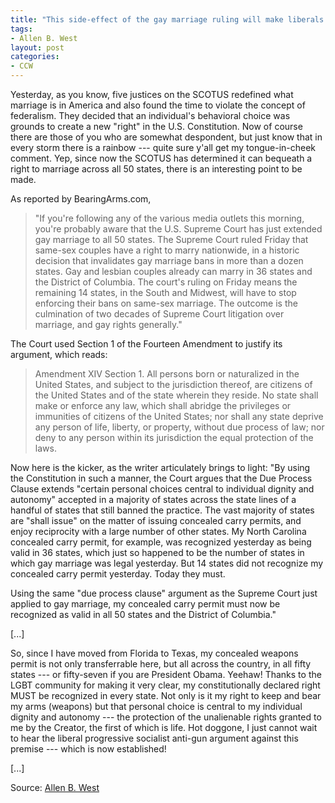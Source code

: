 ```yaml
---
title: "This side-effect of the gay marriage ruling will make liberals EXPLODE"
tags:
- Allen B. West
layout: post
categories:
- CCW
---
```


Yesterday, as you know, five justices on the SCOTUS redefined what marriage is in America and also found the time to violate the concept of federalism. They decided that an individual's behavioral choice was grounds to create a new "right" in the U.S. Constitution. Now of course there are those of you who are somewhat despondent, but just know that in every storm there is a rainbow --- quite sure y'all get my tongue-in-cheek comment. Yep, since now the SCOTUS has determined it can bequeath a right to marriage across all 50 states, there is an interesting point to be made.

As reported by BearingArms.com,

> "If you're following any of the various media outlets this morning, you're probably aware that the U.S. Supreme Court has just extended gay marriage to all 50 states. The Supreme Court ruled Friday that same-sex couples have a right to marry nationwide, in a historic decision that invalidates gay marriage bans in more than a dozen states. Gay and lesbian couples already can marry in 36 states and the District of Columbia. The court's ruling on Friday means the remaining 14 states, in the South and Midwest, will have to stop enforcing their bans on same-sex marriage. The outcome is the culmination of two decades of Supreme Court litigation over marriage, and gay rights generally."

The Court used Section 1 of the Fourteen Amendment to justify its argument, which reads:

> Amendment XIV Section 1. All persons born or naturalized in the United States, and subject to the jurisdiction thereof, are citizens of the United States and of the state wherein they reside. No state shall make or enforce any law, which shall abridge the privileges or immunities of citizens of the United States; nor shall any state deprive any person of life, liberty, or property, without due process of law; nor deny to any person within its jurisdiction the equal protection of the laws.

Now here is the kicker, as the writer articulately brings to light: "By using the Constitution in such a manner, the Court argues that the Due Process Clause extends "certain personal choices central to individual dignity and autonomy" accepted in a majority of states across the state lines of a handful of states that still banned the practice. The vast majority of states are "shall issue" on the matter of issuing concealed carry permits, and enjoy reciprocity with a large number of other states. My North Carolina concealed carry permit, for example, was recognized yesterday as being valid in 36 states, which just so happened to be the number of states in which gay marriage was legal yesterday. But 14 states did not recognize my concealed carry permit yesterday. Today they must.

Using the same "due process clause" argument as the Supreme Court just applied to gay marriage, my concealed carry permit must now be recognized as valid in all 50 states and the District of Columbia."

\[...\]

So, since I have moved from Florida to Texas, my concealed weapons permit is not only transferrable here, but all across the country, in all fifty states --- or fifty-seven if you are President Obama. Yeehaw! Thanks to the LGBT community for making it very clear, my constitutionally declared right MUST be recognized in every state. Not only is it my right to keep and bear my arms (weapons) but that personal choice is central to my individual dignity and autonomy --- the protection of the unalienable rights granted to me by the Creator, the first of which is life. Hot doggone, I just cannot wait to hear the liberal progressive socialist anti-gun argument against this premise --- which is now established!

\[...\]

Source: [Allen B. West](https://allenbwest.com/2015/06/yeehaw-this-side-effect-of-the-gay-marriage-ruling-will-make-liberals-explode/)
